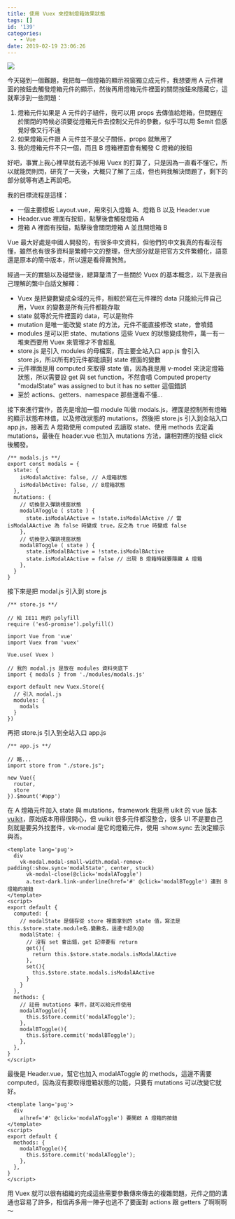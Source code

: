 ```yaml
---
title: 使用 Vuex 來控制燈箱效果狀態
tags: []
id: '139'
categories:
  - - Vue
date: 2019-02-19 23:06:26
---
```


![](https://i2.wp.com/oberonlai.blog/wp-content/uploads/2019/02/Carbonize-2019-02-19-at-9.59.07-PM.png?fit=1024%2C807&ssl=1)

今天碰到一個難題，我把每一個燈箱的顯示視窗獨立成元件，我想要用 A 元件裡面的按鈕去觸發燈箱元件的顯示，然後再用燈箱元件裡面的關閉按鈕來隱藏它，這就牽涉到一些問題：

1.  燈箱元件如果是 A 元件的子組件，我可以用 props 去傳值給燈箱，但問題在於關閉的時候必須要從燈箱元件去控制父元件的參數，似乎可以用 $emit 但感覺好像又行不通
2.  如果燈箱元件跟 A 元件並不是父子關係，props 就無用了
3.  我的燈箱元件不只一個，而且 B 燈箱裡面會有觸發 C 燈箱的按鈕

好吧，事實上我心裡早就有逃不掉用 Vuex 的打算了，只是因為一直看不懂它，所以就能閃則閃，研究了一天後，大概只了解了三成，但也夠我解決問題了，剩下的部分就等有遇上再說吧。

我的目標流程是這樣：

*   一個主要模板 Layout.vue，用來引入燈箱 A、燈箱 B 以及 Header.vue
*   Header.vue 裡面有按鈕，點擊後會觸發燈箱 A
*   燈箱 A 裡面有按鈕，點擊後會關閉燈箱 A 並且開燈箱 B

Vue 最大好處是中國人開發的，有很多中文資料，但他們的中文我真的有看沒有懂，雖然也有很多資料是繁體中文的整理，但大部分就是把官方文件繁體化，語意還是原本的簡中版本，所以還是看得霧煞煞。

經過一天的實驗以及碰壁後，總算釐清了一些關於 Vuex 的基本概念，以下是我自己理解的繁中白話文解釋：

*   Vuex 是把變數變成全域的元件，相較於寫在元件裡的 data 只能給元件自己用，Vuex 的變數是所有元件都能存取
*   state 就等於元件裡面的 data，可以是物件
*   mutation 是唯一能改變 state 的方法，元件不能直接修改 state，會噴錯
*   modules 是可以把 state、mutations 這些 Vuex 的狀態變成物件，萬一有一堆東西要用 Vuex 來管理才不會超亂
*   store.js 是引入 modules 的母檔案，而主要全站入口 app.js 會引入 store.js，所以所有的元件都能讀到 state 裡面的變數
*   元件裡面是用 computed 來取得 state 值，因為我是用 v-model 來決定燈箱狀態，所以需要設 get 與 set function，不然會噴 Computed property "modalState" was assigned to but it has no setter 這個錯誤
*   至於 actions、getters、namespace 那些還看不懂...

接下來進行實作，首先是增加一個 module 叫做 modals.js，裡面是控制所有燈箱的顯示狀態布林值，以及修改狀態的 mutations，然後把 store.js 引入到全站入口 app.js，接著去 A 燈箱使用 computed 去讀取 state、使用 methods 去定義 mutations，最後在 header.vue 也加入 mutations 方法，讓相對應的按鈕 click 後觸發。

```
/** modals.js **/
export const modals = {
  state: {
    isModalaActive: false, // Ａ燈箱狀態
    isModalbActive: false, // B燈箱狀態
  },
  mutations: {
    // 切換登入彈跳視窗狀態
    modalAToggle ( state ) {
      state.isModalAActive = !state.isModalAActive // 當 isModalAActive 為 false 時變成 true，反之為 true 時變成 false
    },
    // 切換登入彈跳視窗狀態
    modalBToggle ( state ) {
      state.isModalBActive = !state.isModalBActive
      state.isModalAActive = false // 出現 B 燈箱時就要隱藏 A 燈箱
    },
  }
}
```

接下來是把 modal.js 引入到 store.js

```
/** store.js **/

// 給 IE11 用的 polyfill
require ('es6-promise').polyfill()

import Vue from 'vue'
import Vuex from 'vuex'

Vue.use( Vuex )

// 我的 modal.js 是放在 modules 資料夾底下
import { modals } from './modules/modals.js'

export default new Vuex.Store({
  // 引入 modal.js
  modules: {
    modals
  }
})
```

再把 store.js 引入到全站入口 app.js

```
/** app.js **/

// 略...
import store from "./store.js";

new Vue({
  router,
  store
}).$mount('#app')
```

在 A 燈箱元件加入 state 與 mutations，framework 我是用 uikit 的 vue 版本 [vuikit](https://vuikit.js.org)，原始版本用得很開心，但 vuikit 很多元件都沒整合，很多 UI 不是要自己刻就是要另外找套件，vk-modal 是它的燈箱元件，使用 :show.sync 去決定顯示與否。

```
<template lang='pug'>
  div
    vk-modal.modal-small-width.modal-remove-padding(:show.sync='modalState', center, stuck)
      vk-modal-close(@click='modalAToggle')
      a.text-dark.link-underline(href='#' @click='modalBToggle') 連到 B 燈箱的按鈕
</template>
<script>
export default {
  computed: {
    // modalState 是儲存從 store 裡面拿到的 state 值，寫法是 this.$store.state.module名.變數名，這邊卡超久@@
    modalState: {
      // 沒有 set 會出錯，get 記得要有 return
      get(){
        return this.$store.state.modals.isModalAActive
      },
      set(){
        this.$store.state.modals.isModalAActive
      }
    }
  },
  methods: {
    // 註冊 mutations 事件，就可以給元件使用
    modalAToggle(){
      this.$store.commit('modalAToggle');
    },
    modalBToggle(){
      this.$store.commit('modalBToggle');
    },
  },
}
</script>
```

最後是 Header.vue，幫它也加入 modalAToggle 的 methods，這邊不需要 computed，因為沒有要取得燈箱狀態的功能，只要有 mutations 可以改變它就好。

```
<template lang='pug'>
  div
    a(href='#' @click='modalAToggle') 要開啟 A 燈箱的按鈕
</template>
<script>
export default {
  methods: {
    modalAToggle(){
      this.$store.commit('modalAToggle');
    },
  },
}
</script>
```

用 Vuex 就可以很有組織的完成這些需要參數傳來傳去的複雜問題，元件之間的溝通也容易了許多，相信再多用一陣子也逃不了要面對 actions 跟 getters 了啊啊啊～